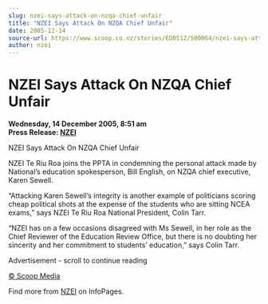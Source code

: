 ```yaml
---
slug: nzei-says-attack-on-nzqa-chief-unfair
title: "NZEI Says Attack On NZQA Chief Unfair"
date: 2005-12-14
source-url: https://www.scoop.co.nz/stories/ED0512/S00064/nzei-says-attack-on-nzqa-chief-unfair.htm
author: nzei
---
```

NZEI Says Attack On NZQA Chief Unfair
=====================================

**Wednesday, 14 December 2005, 8:51 am**  
**Press Release: [NZEI](https://info.scoop.co.nz/NZEI)**

NZEI Says Attack On NZQA Chief Unfair

NZEI Te Riu Roa joins the PPTA in condemning the personal attack made by National’s education spokesperson, Bill English, on NZQA chief executive, Karen Sewell.

“Attacking Karen Sewell’s integrity is another example of politicians scoring cheap political shots at the expense of the students who are sitting NCEA exams,” says NZEI Te Riu Roa National President, Colin Tarr.

“NZEI has on a few occasions disagreed with Ms Sewell, in her role as the Chief Reviewer of the Education Review Office, but there is no doubting her sincerity and her commitment to students’ education,” says Colin Tarr.

Advertisement - scroll to continue reading





[© Scoop Media](http://www.scoop.co.nz/about/terms.html)

Find more from [NZEI](https://info.scoop.co.nz/NZEI) on InfoPages.